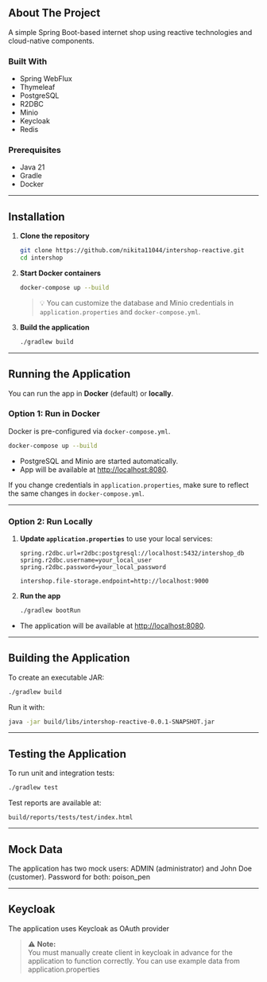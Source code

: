 ## About The Project

A simple Spring Boot-based internet shop using reactive technologies and cloud-native components.

### Built With

- Spring WebFlux
- Thymeleaf
- PostgreSQL
- R2DBC
- Minio
- Keycloak
- Redis

### Prerequisites

- Java 21
- Gradle
- Docker

---

## Installation

1. **Clone the repository**

   ```bash
   git clone https://github.com/nikita11044/intershop-reactive.git
   cd intershop
   ```

2. **Start Docker containers**

   ```bash
   docker-compose up --build
   ```

   > 💡 You can customize the database and Minio credentials in `application.properties` and `docker-compose.yml`.

3. **Build the application**

   ```bash
   ./gradlew build
   ```

---

## Running the Application

You can run the app in **Docker** (default) or **locally**.

### Option 1: Run in Docker

Docker is pre-configured via `docker-compose.yml`.

```bash
docker-compose up --build
```

- PostgreSQL and Minio are started automatically.
- App will be available at [http://localhost:8080](http://localhost:8080).

If you change credentials in `application.properties`, make sure to reflect the same changes in `docker-compose.yml`.

---

### Option 2: Run Locally

1. **Update `application.properties`** to use your local services:

   ```properties
   spring.r2dbc.url=r2dbc:postgresql://localhost:5432/intershop_db
   spring.r2dbc.username=your_local_user
   spring.r2dbc.password=your_local_password

   intershop.file-storage.endpoint=http://localhost:9000
   ```

2. **Run the app**

   ```bash
   ./gradlew bootRun
   ```

- The application will be available at [http://localhost:8080](http://localhost:8080).

---

## Building the Application

To create an executable JAR:

```bash
./gradlew build
```

Run it with:

```bash
java -jar build/libs/intershop-reactive-0.0.1-SNAPSHOT.jar
```

---

## Testing the Application

To run unit and integration tests:

```bash
./gradlew test
```

Test reports are available at:

```
build/reports/tests/test/index.html
```

---

## Mock Data

The application has two mock users: ADMIN (administrator) and John Doe (customer). Password for both: poison_pen

---

## Keycloak

The application uses Keycloak as OAuth provider

> ⚠️ **Note:**  
> You must manually create client in keycloak in advance for the application to function correctly.
> You can use example data from application.properties
